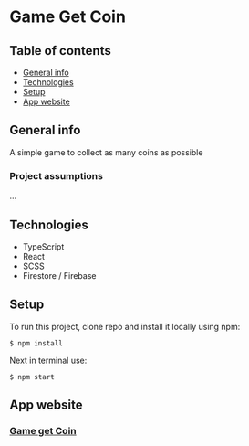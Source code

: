 # Game Get Coin

## Table of contents
* [General info](#general-info)
* [Technologies](#Technologies)
* [Setup](#Setup)
* [App website](#App-website)

## General info

A simple game to collect as many coins as possible

### Project assumptions
...

## Technologies
* TypeScript
* React
* SCSS
* Firestore / Firebase

## Setup
To run this project, clone repo and install it locally using npm:

```
$ npm install
```

Next in terminal use:
```
$ npm start
```
## App website

### [Game get Coin](https://ts-game-get-coin-ab.web.app/)
